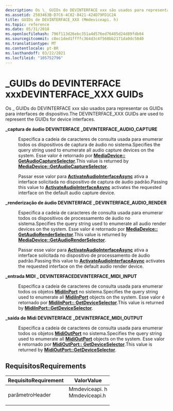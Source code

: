 ```yaml
---
description: Os \_ GUIDs do DEVINTERFACE xxx são usados para representar os GUIDs para interfaces de dispositivo.
ms.assetid: 2503463B-D7C6-4C82-8421-424D79FD1C2A
title: GUIDs de DEVINTERFACE_XXX (Mmdeviceapi. h)
ms.topic: reference
ms.date: 05/31/2018
ms.openlocfilehash: 796f113d26ebc351a4d576ed76485d24d89fdb04
ms.sourcegitcommit: c8ec1ded1ffffc364d3c4f560bb2171da0dc5040
ms.translationtype: MT
ms.contentlocale: pt-BR
ms.lasthandoff: 03/22/2021
ms.locfileid: "105752796"
---
```

# <a name="devinterface_xxx-guids"></a><span data-ttu-id="366c2-103">\_GUIDs do DEVINTERFACE xxx</span><span class="sxs-lookup"><span data-stu-id="366c2-103">DEVINTERFACE\_XXX GUIDs</span></span>

<span data-ttu-id="366c2-104">Os \_ GUIDs do DEVINTERFACE xxx são usados para representar os GUIDs para interfaces de dispositivo.</span><span class="sxs-lookup"><span data-stu-id="366c2-104">The DEVINTERFACE\_XXX GUIDs are used to represent the GUIDs for device interfaces.</span></span>

<dl> <dt>

<span data-ttu-id="366c2-105"><span id="DEVINTERFACE_AUDIO_CAPTURE"></span><span id="devinterface_audio_capture"></span>**\_captura de áudio DEVINTERFACE \_**</span><span class="sxs-lookup"><span data-stu-id="366c2-105"><span id="DEVINTERFACE_AUDIO_CAPTURE"></span><span id="devinterface_audio_capture"></span>**DEVINTERFACE\_AUDIO\_CAPTURE**</span></span>
</dt> <dd> <dl> <dt>



<span data-ttu-id="366c2-106">Especifica a cadeia de caracteres de consulta usada para enumerar todos os dispositivos de captura de áudio no sistema.</span><span class="sxs-lookup"><span data-stu-id="366c2-106">Specifies the query string used to enumerate all audio capture devices on the system.</span></span> <span data-ttu-id="366c2-107">Esse valor é retornado por [**MediaDevice:: GetAudioCaptureSelector**](/uwp/api/windows.media.devices.mediadevice.getaudiocaptureselector).</span><span class="sxs-lookup"><span data-stu-id="366c2-107">This value is returned by [**MediaDevice::GetAudioCaptureSelector**](/uwp/api/windows.media.devices.mediadevice.getaudiocaptureselector).</span></span>

<span data-ttu-id="366c2-108">Passar esse valor para [**ActivateAudioInterfaceAsync**](/windows/desktop/api/mmdeviceapi/nf-mmdeviceapi-activateaudiointerfaceasync) ativa a interface solicitada no dispositivo de captura de áudio padrão.</span><span class="sxs-lookup"><span data-stu-id="366c2-108">Passing this value to [**ActivateAudioInterfaceAsync**](/windows/desktop/api/mmdeviceapi/nf-mmdeviceapi-activateaudiointerfaceasync) activates the requested interface on the default audio capture device.</span></span>


</dt> </dl> </dd> <dt>

<span data-ttu-id="366c2-109"><span id="DEVINTERFACE_AUDIO_RENDER"></span><span id="devinterface_audio_render"></span>**\_renderização de áudio DEVINTERFACE \_**</span><span class="sxs-lookup"><span data-stu-id="366c2-109"><span id="DEVINTERFACE_AUDIO_RENDER"></span><span id="devinterface_audio_render"></span>**DEVINTERFACE\_AUDIO\_RENDER**</span></span>
</dt> <dd> <dl> <dt>



<span data-ttu-id="366c2-110">Especifica a cadeia de caracteres de consulta usada para enumerar todos os dispositivos de processamento de áudio no sistema.</span><span class="sxs-lookup"><span data-stu-id="366c2-110">Specifies the query string used to enumerate all audio render devices on the system.</span></span> <span data-ttu-id="366c2-111">Esse valor é retornado por [**MediaDevice:: GetAudioRenderSelector**](/uwp/api/windows.media.devices.mediadevice.getaudiorenderselector).</span><span class="sxs-lookup"><span data-stu-id="366c2-111">This value is returned by [**MediaDevice::GetAudioRenderSelector**](/uwp/api/windows.media.devices.mediadevice.getaudiorenderselector).</span></span>

<span data-ttu-id="366c2-112">Passar esse valor para [**ActivateAudioInterfaceAsync**](/windows/desktop/api/mmdeviceapi/nf-mmdeviceapi-activateaudiointerfaceasync) ativa a interface solicitada no dispositivo de processamento de áudio padrão.</span><span class="sxs-lookup"><span data-stu-id="366c2-112">Passing this value to [**ActivateAudioInterfaceAsync**](/windows/desktop/api/mmdeviceapi/nf-mmdeviceapi-activateaudiointerfaceasync) activates the requested interface on the default audio render device.</span></span>


</dt> </dl> </dd> <dt>

<span data-ttu-id="366c2-113"><span id="DEVINTERFACE_MIDI_INPUT"></span><span id="devinterface_midi_input"></span>**\_entrada MIDI \_ DEVINTERFACE**</span><span class="sxs-lookup"><span data-stu-id="366c2-113"><span id="DEVINTERFACE_MIDI_INPUT"></span><span id="devinterface_midi_input"></span>**DEVINTERFACE\_MIDI\_INPUT**</span></span>
</dt> <dd> <dl> <dt>



<span data-ttu-id="366c2-114">Especifica a cadeia de caracteres de consulta usada para enumerar todos os objetos [**MidiInPort**](/uwp/api/Windows.Devices.Midi.MidiInPort) no sistema.</span><span class="sxs-lookup"><span data-stu-id="366c2-114">Specifies the query string used to enumerate all [**MidiInPort**](/uwp/api/Windows.Devices.Midi.MidiInPort) objects on the system.</span></span> <span data-ttu-id="366c2-115">Esse valor é retornado por [**MidiInPort:: GetDeviceSelector**](/uwp/api/windows.devices.midi.midiinport.getdeviceselector).</span><span class="sxs-lookup"><span data-stu-id="366c2-115">This value is returned by [**MidiInPort::GetDeviceSelector**](/uwp/api/windows.devices.midi.midiinport.getdeviceselector).</span></span>


</dt> </dl> </dd> <dt>

<span data-ttu-id="366c2-116"><span id="DEVINTERFACE_MIDI_OUTPUT"></span><span id="devinterface_midi_output"></span>**\_saída de Midi DEVINTERFACE \_**</span><span class="sxs-lookup"><span data-stu-id="366c2-116"><span id="DEVINTERFACE_MIDI_OUTPUT"></span><span id="devinterface_midi_output"></span>**DEVINTERFACE\_MIDI\_OUTPUT**</span></span>
</dt> <dd> <dl> <dt>



<span data-ttu-id="366c2-117">Especifica a cadeia de caracteres de consulta usada para enumerar todos os objetos [**MidiOutPort**](/uwp/api/Windows.Devices.Midi.MidiOutPort) no sistema.</span><span class="sxs-lookup"><span data-stu-id="366c2-117">Specifies the query string used to enumerate all [**MidiOutPort**](/uwp/api/Windows.Devices.Midi.MidiOutPort) objects on the system.</span></span> <span data-ttu-id="366c2-118">Esse valor é retornado por [**MidiOutPort:: GetDeviceSelector**](/uwp/api/windows.devices.midi.midioutport.getdeviceselector).</span><span class="sxs-lookup"><span data-stu-id="366c2-118">This value is returned by [**MidiOutPort::GetDeviceSelector**](/uwp/api/windows.devices.midi.midioutport.getdeviceselector).</span></span>


</dt> </dl> </dd> </dl>

## <a name="requirements"></a><span data-ttu-id="366c2-119">Requisitos</span><span class="sxs-lookup"><span data-stu-id="366c2-119">Requirements</span></span>



| <span data-ttu-id="366c2-120">Requisito</span><span class="sxs-lookup"><span data-stu-id="366c2-120">Requirement</span></span> | <span data-ttu-id="366c2-121">Valor</span><span class="sxs-lookup"><span data-stu-id="366c2-121">Value</span></span> |
|-------------------|------------------------------------------------------------------------------------------|
| <span data-ttu-id="366c2-122">parâmetro</span><span class="sxs-lookup"><span data-stu-id="366c2-122">Header</span></span><br/> | <dl> <span data-ttu-id="366c2-123"><dt>Mmdeviceapi. h</dt></span><span class="sxs-lookup"><span data-stu-id="366c2-123"><dt>Mmdeviceapi.h</dt></span></span> </dl> |



 

